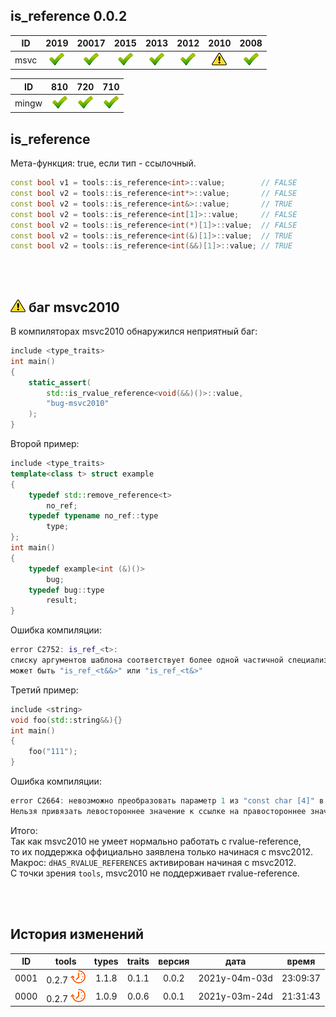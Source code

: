 ﻿
[P]: ../../../icons/progress.png
[V]: ../../../icons/success.png
[X]: ../../../icons/failed.png
[D]: ../../../icons/danger.png
[E]: ../../../icons/empty.png
[N]: ../../../icons/na.png

is_reference 0.0.2
---

| **ID**  | 2019      | 20017     | 2015      | 2013      | 2012      | 2010      | 2008      |  
|:-------:|:---------:|:---------:|:---------:|:---------:|:---------:|:---------:|:---------:|  
|  msvc   | [![V]][M] | [![V]][M] | [![V]][M] | [![V]][M] | [![V]][M] | [![D]][0] | [![V]][M] |  

| **ID**  | 810       | 720       | 710       |  
|:-------:|:---------:|:---------:|:---------:|  
|  mingw  | [![V]][M] | [![V]][M] | [![V]][M] |  

[M]: #is_reference  "мета-функция: true, если тип - ссылочный"  
[0]: #-баг-msvc2010  "msvc2010 не правильно определяет характеристики rvalue-reference типов"

is_reference
--------
Мета-функция: true, если тип - ссылочный.  

```cpp
const bool v1 = tools::is_reference<int>::value;        // FALSE
const bool v2 = tools::is_reference<int*>::value;       // FALSE
const bool v2 = tools::is_reference<int&>::value;       // TRUE
const bool v2 = tools::is_reference<int[1]>::value;     // FALSE
const bool v2 = tools::is_reference<int(*)[1]>::value;  // FALSE
const bool v2 = tools::is_reference<int(&)[1]>::value;  // TRUE
const bool v2 = tools::is_reference<int(&&)[1]>::value; // TRUE
```

<br/>
<br/>

[![D]][0] баг msvc2010
---

В компиляторах msvc2010 обнаружился неприятный баг:
```cpp
include <type_traits>
int main()
{
    static_assert(
        std::is_rvalue_reference<void(&&)()>::value,
        "bug-msvc2010"
    );
}
```

Второй пример:

```cpp
include <type_traits>
template<class t> struct example
{
    typedef std::remove_reference<t>
        no_ref;
    typedef typename no_ref::type
        type;
};
int main()
{
    typedef example<int (&)()> 
        bug;
    typedef bug::type 
        result;
}
```
Ошибка компиляции:  

```cpp
error C2752: is_ref_<t>: 
списку аргументов шаблона соответствует более одной частичной специализации
может быть "is_ref_<t&&>" или "is_ref_<t&>"
```

Третий пример:  

```cpp
include <string>
void foo(std::string&&){}
int main()
{
    foo("111");
}
```
Ошибка компиляции:
```cpp
error C2664: невозможно преобразовать параметр 1 из "const char [4]" в "std::string &&"
Нельзя привязать левостороннее значение к ссылке на правостороннее значение
```
Итого:  
Так как msvc2010 не умеет нормально работать с rvalue-reference,  
то их поддержка оффициально заявлена только начинася с msvc2012.  
Макрос: `dHAS_RVALUE_REFERENCES` активирован начиная с msvc2012.  
С точки зрения `tools`, msvc2010 не поддерживает rvalue-reference.  

<br/>
<br/>

История изменений
---

| **ID** | tools           | types | traits | версия |     дата      |  время   |  
|:------:|:---------------:|:-----:|:------:|:------:|:-------------:|:--------:|  
|  0001  | 0.2.7 [![P]][M] | 1.1.8 | 0.1.1  | 0.0.2  | 2021y-04m-03d | 23:09:37 |  
|  0000  | 0.2.7 [![P]][M] | 1.0.9 | 0.0.6  | 0.0.1  | 2021y-03m-24d | 21:31:43 |  
